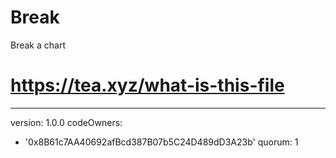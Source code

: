 # Break
Break a chart
# https://tea.xyz/what-is-this-file
---
version: 1.0.0
codeOwners:
  - '0x8B61c7AA40692afBcd387B07b5C24D489dD3A23b'
quorum: 1
